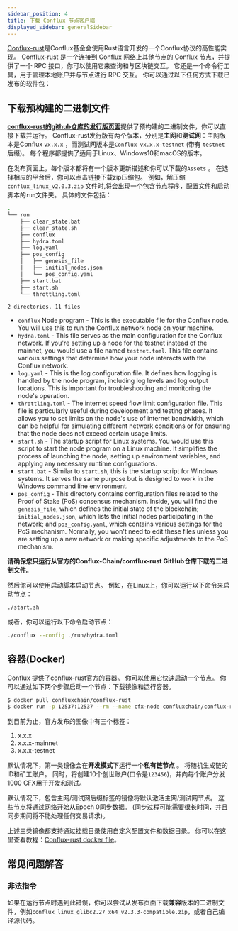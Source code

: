 ```yaml
---
sidebar_position: 4
title: 下载 Conflux 节点客户端
displayed_sidebar: generalSidebar
---
```


[Conflux-rust](https://github.com/conflux-chain/conflux-rust)是Conflux基金会使用Rust语言开发的一个Conflux协议的高性能实现。 Conflux-rust 是一个连接到 Conflux 网络上其他节点的 Conflux 节点，并提供了一个 RPC 接口，你可以使用它来查询和与区块链交互。 它还是一个命令行工具，用于管理本地账户并与节点进行 RPC 交互。 你可以通过以下任何方式下载已发布的软件包：

## 下载预构建的二进制文件

[**conflux-rust的github仓库的发行版页面**](https://github.com/Conflux-Chain/conflux-rust/releases)提供了预构建的二进制文件，你可以直接下载并运行。 Conflux-rust发行版有两个版本，分别是**主网**和**测试网**：主网版本是Conflux `vx.x.x` ，而测试网版本是`Conflux vx.x.x-testnet` (带有 `testnet`后缀)。 每个程序都提供了适用于Linux、Windows10和macOS的版本。

在发布页面上，每个版本都将有一个版本更新描述和你可以下载的`Assets` 。 在选择相应的平台后，你可以点击链接下载zip压缩包。 例如，解压缩 `conflux_linux_v2.0.3.zip` 文件时,将会出现一个包含节点程序，配置文件和启动脚本的`run`文件夹。 具体的文件包括：

```bash
.
└── run
    ├── clear_state.bat
    ├── clear_state.sh
    ├── conflux
    ├── hydra.toml
    ├── log.yaml
    ├── pos_config
    │   ├── genesis_file
    │   ├── initial_nodes.json
    │   └── pos_config.yaml
    ├── start.bat
    ├── start.sh
    └── throttling.toml

2 directories, 11 files

```

* `conflux` Node program - This is the executable file for the Conflux node. You will use this to run the Conflux network node on your machine.
* `hydra.toml` - This file serves as the main configuration for the Conflux network. If you're setting up a node for the testnet instead of the mainnet, you would use a file named `testnet.toml`. This file contains various settings that determine how your node interacts with the Conflux network.
* `log.yaml` - This is the log configuration file. It defines how logging is handled by the node program, including log levels and log output locations. This is important for troubleshooting and monitoring the node's operation.
* `throttling.toml` - The internet speed flow limit configuration file. This file is particularly useful during development and testing phases. It allows you to set limits on the node's use of internet bandwidth, which can be helpful for simulating different network conditions or for ensuring that the node does not exceed certain usage limits.
* `start.sh` - The startup script for Linux systems. You would use this script to start the node program on a Linux machine. It simplifies the process of launching the node, setting up environment variables, and applying any necessary runtime configurations.
* `start.bat` - Similar to `start.sh`, this is the startup script for Windows systems. It serves the same purpose but is designed to work in the Windows command line environment.
* `pos_config` - This directory contains configuration files related to the Proof of Stake (PoS) consensus mechanism. Inside, you will find the `genesis_file`, which defines the initial state of the blockchain; `initial_nodes.json`, which lists the initial nodes participating in the network; and `pos_config.yaml`, which contains various settings for the PoS mechanism. Normally, you won't need to edit these files unless you are setting up a new network or making specific adjustments to the PoS mechanism.

**请确保您只运行从官方的Conflux-Chain/comflux-rust GitHub仓库下载的二进制文件。**

然后你可以使用启动脚本启动节点。 例如，在Linux上，你可以运行以下命令来启动节点：

```bash
./start.sh
```

或者，你可以运行以下命令启动节点：

```bash
./conflux --config ./run/hydra.toml
```

## 容器(Docker)

Conflux 提供了conflux-rust官方的[容器](https://hub.docker.com/r/confluxchain/conflux-rust)。 你可以使用它快速启动一个节点。 你可以通过如下两个步骤启动一个节点：下载镜像和运行容器。

```sh
$ docker pull confluxchain/conflux-rust
$ docker run -p 12537:12537 --rm --name cfx-node confluxchain/conflux-rust
```

到目前为止，官方发布的图像中有三个标签：

1. x.x.x
2. x.x.x-mainnet
3. x.x.x-testnet

默认情况下，第一类镜像会在**开发模式**下运行一个**私有链节点** 。 将随机生成链的ID和矿工账户。 同时，将创建10个创世账户(口令是`123456`)，并向每个账户分发1000 CFX用于开发和测试。

默认情况下，包含主网/测试网后缀标签的镜像将默认激活主网/测试网节点。 这些节点将通过网络开始从Epoch 0同步数据。 (同步过程可能需要很长时间，并且同步期间将不能处理任何交易请求)。

上述三类镜像都支持通过挂载目录使用自定义配置文件和数据目录。 你可以在这里查看教程：[Conflux-rust docker file](https://github.com/conflux-chain/conflux-docker)。

## 常见问题解答

### 非法指令

如果在运行节点时遇到此错误，你可以尝试从发布页面下载**兼容**版本的二进制文件，例如`conflux_linux_glibc2.27_x64_v2.3.3-compatible.zip`，或者自己编译源代码。
